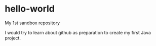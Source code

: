 # hello-world
My 1st sandbox repository

I would try to learn about github as preparation to create my first Java project.
